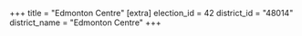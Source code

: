 +++
title = "Edmonton Centre"
[extra]
election_id = 42
district_id = "48014"
district_name = "Edmonton Centre"
+++
